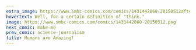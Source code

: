 ```yaml
---
extra_image: https://www.smbc-comics.com/comics/1431442060-20150512after.png
hovertext: Well, for a certain definition of "think."
image: https://www.smbc-comics.com/comics/1431442060-20150512.png
next_comic: make-me
prev_comic: science-journalism
title: Humans are Amazing!
---
```


